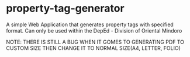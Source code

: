 # property-tag-generator

A simple Web Application that generates property tags with specified format. Can only be used within the DepEd - Division of Oriental Mindoro

NOTE: THERE IS STILL A BUG WHEN IT GOMES TO GENERATING PDF TO CUSTOM SIZE THEN CHANGE IT TO NORMAL SIZE(A4, LETTER, FOLIO)
